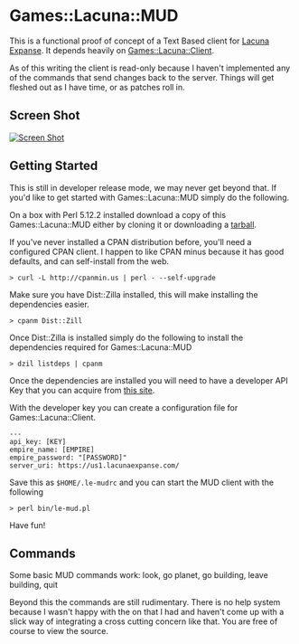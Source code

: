 # Games::Lacuna::MUD

This is a functional proof of concept of a Text Based client for 
[Lacuna Expanse](http://lacunaexpanse.com/). It depends heavily on
[Games::Lacuna::Client](http://github.com/tsee/Games-Lacuna-Client).

As of this writing the client is read-only because I haven't implemented any
of the commands that send changes back to the server. Things will get fleshed
out as I have time, or as patches roll in.

## Screen Shot

<a href="https://skitch.com/perigrin/r8ft8/173x36"><img src="https://img.skitch.com/20101230-q9qftqfyy9hnegdp6g59tse9cr.jpg" alt="Screen Shot" /></a>


## Getting Started

This is still in developer release mode, we may never get beyond that. If you'd like to get started with Games::Lacuna::MUD simply do the following.

On a box with Perl 5.12.2 installed download a copy of this Games::Lacuna::MUD
either by cloning it or downloading a
[tarball](https://github.com/stevan/Jackalope/tarball/master).

If you've never installed a CPAN distribution before, you'll need a configured
CPAN client. I happen to like CPAN minus because it has good defaults, and can
self-install from the web.

    > curl -L http://cpanmin.us | perl - --self-upgrade 

Make sure you have Dist::Zilla installed, this will make installing the dependencies easier.

    > cpanm Dist::Zill

Once Dist::Zilla is installed simply do the following to install the dependencies required for Games::Lacuna::MUD

    > dzil listdeps | cpanm

Once the dependencies are installed you will need to have a developer API
Key that you can acquire from 
[this site](https://us1.lacunaexpanse.com/apikey).

With the developer key you can create a configuration file for Games::Lacuna::Client. 

    ---
    api_key: [KEY]
    empire_name: [EMPIRE]
    empire_password: "[PASSWORD]"
    server_uri: https://us1.lacunaexpanse.com/

Save this as `$HOME/.le-mudrc` and you can start the MUD client with the following

    > perl bin/le-mud.pl

Have fun!

## Commands

Some basic MUD commands work: look, go planet, go building, leave building, quit

Beyond this the commands are still rudimentary. There is no help system
because I wasn't happy with the on that I had and haven't come up with a slick
way of integrating a cross cutting concern like that. You are free of course
to view the source.

